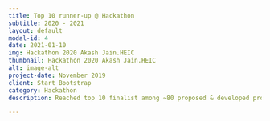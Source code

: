 ```yaml
---
title: Top 10 runner-up @ Hackathon
subtitle: 2020 - 2021
layout: default
modal-id: 4
date: 2021-01-10
img: Hackathon 2020 Akash Jain.HEIC
thumbnail: Hackathon 2020 Akash Jain.HEIC
alt: image-alt
project-date: November 2019
client: Start Bootstrap
category: Hackathon
description: Reached top 10 finalist among ~80 proposed & developed projects(POC) held at Samsung-Delhi in the year 2020-2021

---
```

